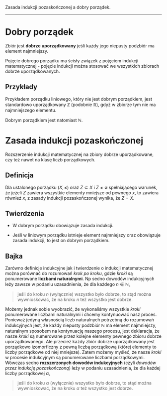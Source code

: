 Zasada indukcji pozaskończonej a dobry porządek.

---

# Dobry porządek
Zbiór jest **dobrze uporządkowany** jeśli każdy jego niepusty podzbiór ma element najmniejszy.

Pojęcie dobrego porządku ma ścisły związek z pojęciem indukcji matematycznej - pojęcie indukcji można stosować we wszystkich zbiorach dobrze uporządkowanych.

## Przykłady
Przykładem porządku liniowego, który nie jest dobrym porządkiem, jest standardowo uporządkowany $\mathbb{Z}$ (podobnie $\mathbb{R}$), gdyż w zbiorze tym nie ma najmniejszego elementu.

Dobrym porządkiem jest natomiast $\mathbb{N}$.

# Zasada indukcji pozaskończonej
Rozszerzenie indukcji matematycznej na zbiory dobrze uporządkowane, czy też nawet na klasę liczb porządkowych.

## Definicja
Dla ustalonego porządku $(X, \leq)$ oraz $Z \subset X$ i $Z \neq \emptyset$ spełniającego warunek, że jeżeli $Z$ zawiera wszystkie elementy mniejsze od pewnego $x$, to zawiera również $x$, z zasady indukcji pozaskończonej wynika, że $Z=X$.

## Twierdzenia
* W dobrym porządku obowiązuje zasada indukcji.

* Jeśli w liniowym porządku istnieje element najmniejszy oraz obowiązuje zasada indukcji, to jest on dobrym porządkiem.

## Bajka
Zarówno definicje indukcyjne jak i twierdzenie o indukcji matematycznej można porównać do rozumowań *krok po kroku*, gdzie *kroki* są ponumerowane **liczbami naturalnymi**. Np sedno dowodów indukcyjnych leży zawsze w podaniu uzasadnienia, że dla każdego $n\in {\mathbb N}$,

> jeśli do kroku $n$ (wyłącznie) wszystko było dobrze, to stąd można wywnioskować, że na kroku $n$ też wszystko jest dobrze.

Możemy jednak sobie wyobrazić, że wykonaliśmy wszystkie *kroki* ponumerowane liczbami naturalnymi i chcemy kontynuować nasz proces. Ponieważ jedyną własnością liczb naturalnych potrzebną do rozumowań indukcyjnych jest, że każdy niepusty podzbiór ${\mathbb N}$ ma element najmniejszy, naturalnym sposobem na kontynuację naszego procesu, jest deklaracja, że nasze *kroki* są numerowane przez kolejne elementy pewnego zbioru dobrze uporządkowanego. Ale przecież każdy zbiór dobrze uporządkowany jest porządkowo izomorficzny z pewną liczbą porządkową (której elementy to liczby porządkowe od niej mniejsze). Zatem możemy myśleć, że nasze *kroki* w procesie indukcyjnym są ponumerowane liczbami porządkowymi. Wówczas sedno **rozszerzonych dowodów indukcyjnych** (czyli *dowodów przez indukcję pozaskończoną*) leży w podaniu uzasadnienia, że dla każdej liczby porządkowej $\alpha$,

> jeśli do kroku $\alpha$ (wyłącznie) wszystko było dobrze, to stąd można wywnioskować, że na kroku $\alpha$ też wszystko jest dobrze.
